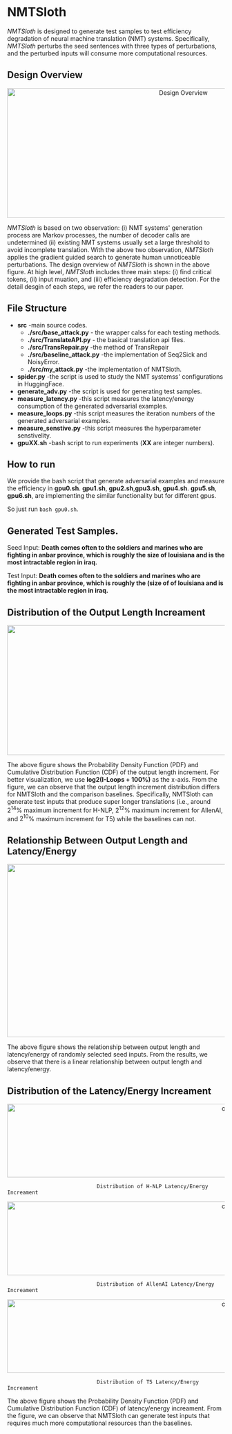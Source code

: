 # NMTSloth

*NMTSloth* is designed to generate test samples to test efficiency degradation of neural machine translation (NMT) systems.  Specifically, *NMTSloth* perturbs the seed sentences with three types of perturbations, and the perturbed inputs will consume more computational resources.



## Design Overview
<div  align="center">    
 <img src="https://github.com/SeekingDream/NMTSloth/blob/main/fig/overview.png" width="800" height="300" alt="Design Overview"/><br/>
</div>    

*NMTSloth* is based on two observation: (i) NMT systems' generation process are Markov processes, the number of decoder calls are undetermined (ii) existing NMT systems usually set a large threshold to avoid incomplete translation.
With the above two observation, *NMTSloth* applies the gradient guided search to generate human unnoticeable perturbations.
The design overview of *NMTSloth* is shown in the above figure. 
At high level, *NMTSloth* includes three main steps: (i) find critical tokens, (ii) input muation, and (iii) efficiency degradation detection. For the detail desgin of each steps, we refer the readers to our paper.


## File Structure
* **src** -main source codes.
  * **./src/base_attack.py** - the wrapper calss for each testing methods.
  * **./src/TranslateAPI.py** - the basical translation api files.
  * **./src/TransRepair.py** -the method of TransRepair
  * **./src/baseline_attack.py** -the implementation of Seq2Sick and NoisyError.
  * **./src/my_attack.py** -the implementation of NMTSloth.
* **spider.py** -the script is used to study the NMT systemss' configurations in HuggingFace.
* **generate_adv.py** -the script is used for generating test samples.
* **measure_latency.py** -this script measures the latency/energy consumption of the generated adversarial examples.
* **measure_loops.py**   -this script measures the iteration numbers of the generated adversarial examples.
* **measure_senstive.py** -this script measures the hyperparameter senstivelity.
* **gpuXX.sh** -bash script to run experiments (**XX** are integer numbers).


## How to run

We provide the bash script that generate adversarial examples and measure the efficiency in **gpu0.sh**. **gpu1.sh**, **gpu2.sh**,**gpu3.sh**, **gpu4.sh**. **gpu5.sh**, **gpu6.sh**, are implementing the similar functionality but for different gpus. 

So just run `bash gpu0.sh`.
 
 
## Generated Test Samples.

Seed Input:  **Death comes often to the soldiers and marines who are fighting in anbar province, which is roughly the size of louisiana and is the most intractable region in iraq.**

Test Input: **Death comes often to the soldiers and marines who are fighting in anbar province, which is roughly the (size of of louisiana and is the most intractable region in iraq.** 




## Distribution of the Output Length Increament

<div  align="center">    
 <img src="https://github.com/SeekingDream/NMTSloth/blob/main/fig/distribution1.png" width="1300" height="300" alt="cdf"/><br/>
</div>    

The above figure shows the Probability Density Function (PDF) and Cumulative Distribution Function (CDF) of the output length increment.
For better visualization, we use **log2(I-Loops + 100%)** as the x-axis. From the figure, we can observe that the output length increment distribution differs for NMTSloth and the comparison baselines. Specifically, NMTSloth can generate test inputs that produce super longer translations (i.e., around $2^{14}$% maximum increment for H-NLP, $2^{12}$% maximum increment for AllenAI, and $2^{10}$% maximum increment for T5) while the baselines can not.




## Relationship Between Output Length and Latency/Energy
<div  align="center">    
 <img src="https://github.com/SeekingDream/NMTSloth/blob/main/fig/study.png" width="1300" height="400" alt="cdf"/><br/>
</div>    

The above figure shows the relationship between output length and latency/energy of randomly selected seed inputs. From the results, we observe that there is a linear relationship between output length and latency/energy.


## Distribution of the Latency/Energy Increament

<div  align="center">    
 <img src="https://github.com/SeekingDream/NMTSloth/blob/main/fig/new_distribution_1.png" width="1000" height="170" alt="cdf"/><br/>
</div>    

                                 Distribution of H-NLP Latency/Energy Increament

<div  align="center">    
 <img src="https://github.com/SeekingDream/NMTSloth/blob/main/fig/new_distribution_2.png" width="1000" height="170" alt="cdf"/><br/>
</div>    

                                 Distribution of AllenAI Latency/Energy Increament 

<div  align="center">    
 <img src="https://github.com/SeekingDream/NMTSloth/blob/main/fig/new_distribution_3.png" width="1000" height="170" alt="cdf"/><br/>
</div>    

                                 Distribution of T5 Latency/Energy Increament

The above figure shows the Probability Density Function (PDF) and Cumulative Distribution Function (CDF) of latency/energy increament.
From the figure, we can observe that NMTSloth can generate test inputs that requires much more computational resources than the baselines.



